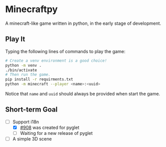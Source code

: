 # Minecraftpy
A minecraft-like game written in python, in the early stage of development.

## Play It
Typing the following lines of commands to play the game:
```bash
# Create a venv environment is a good choice!
python -m venv .
./bin/activate
# Then run the game.
pip install -r requirments.txt
python -m minecraft --player <name>:<uuid>
```

Notice that `name` and `uuid` should always be provided when start the game.

## Short-term Goal

- [ ] Support i18n
  - [x] [#908](https://github.com/pyglet/pyglet/pull/908) was created for pyglet
  - [ ] Waiting for a new release of pyglet
- [ ] A simple 3D scene
